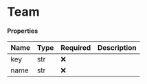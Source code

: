 # Team

**Properties**

| Name | Type | Required | Description |
| :--- | :--- | :------- | :---------- |
| key  | str  | ❌       |             |
| name | str  | ❌       |             |

<!-- This file was generated by liblab | https://liblab.com/ -->

